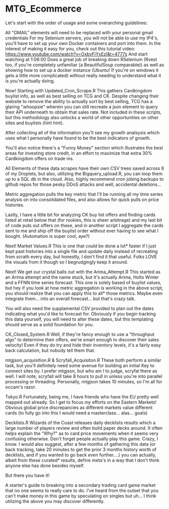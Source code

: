 # MTG_Ecommerce

Let's start with the order of usage and some overarching guidelines:

All "GMAIL" elements will need to be replaced with your personal gmail credentials
For my Selenium servers, you will not be able to use my IP4's, you'll have to set up your own Docker containers and port into them.
In the interest of making it easy for you, check out this tutorial video:
https://www.youtube.com/watch?v=OxbvFiYxEzI&t=4777s
And start watching at 1:06:00
Does a great job of breaking down RSelenium (Rvest too, if you're completely unfamiliar (a BeautifulSoup comparable)) as well as showing how to set up a docker instance (Ubuntu! If you're on windows it gets a little more complicated) without really needing to understand what it is you're actually doing.

Now! Starting with Updated_Cron_Scrape.R
This gathers Cardkingdom buylist info, as well as best selling on TCG and CK.
Despite changing their website to remove the ability to actually sort by best selling, TCG has a glaring "whoopsie" wherein you can still recreate a json element to query their API underneath to obtain that sales rate. Not included in these scripts, but this methodology also unlocks a world of other opportunities on other sites and buylists (hint hint).

After collecting all of the information you'll see my growth analsysis which uses what I personally have found to be the best indicators of growth.

You'll also notice there's a "Funny Money" section which illustrates the best areas for investing store credit, in an effort to maximize that extra 30% Cardkingdom offers on trade ins.

All Elements of these data scrapes have their own CSV trees saved across 6 of my Droplets, but also, utilizing the Bigquery_upload.R, you can loop them up to a SQL db in the cloud. Also, highly recommend cron jobing backups to github repos for those pesky DDoS attacks and well, accidental deletions...

Metric aggregation pulls the key metric that I'll be running all my time series analysis on into consolidated files, and also allows for quick pulls on price histories.

Lastly, I have a little bit for analyzing CK buy list offers and finding cards listed at retail below that (for rookies, this is sheer arbitrage) and my last bit of code puts out offers on these, and in another script I aggregate the cards sent to me and ship off the buylist order without ever having to see what I bought. (Automation is super cool, aye?)

Next! Market Values.R
This is one that could be done a lot* faster if I just kept past histories into a single file and update daily instead of recreating from scrath every day, but honestly, I don't find it that useful. Folks LOVE the visuals from it though so I begrudgingly keep it around.

Next! We get our crystal balls out with the Arima_Attempt.R
This started as an Arima attempt and the name stuck, but it's actually Arima, Holts Winter and a FFNN time series forecast. This one is solely based of buylist values, but hey if you look at how metric aggregation is working in the above script, you should realize that you can apply this to all* those metrics. Maybe even integrate them... into an overall forecast... but that's crazy talk.

You will also need the supplamental CSV provided to plan out the dates indicating what you'd like to forecast for. Obviously if you begin tracking this data yourself, you will need to alter these dates, but this templating should serve as a solid foundation for you.

CK_Closed_System.R
Well, if they're fancy enough to use a "throughput algo" to determine their offers, we're smart enough to discover their sales velocity! Even if they do try and hide their inventory levels, it's a fairly easy back calculation, but nobody tell them that.

mtgjson_acquisition.R & Scryfall_Acquisiton.R
These both perform a similar task, but you'll definitely need some avenue for building an initial Key to connect sites by. I prefer mtgjson, but who am I to judge, scryfal there as well. I will note, scryfall will take 8 hours to pull in unless you're into parallel processing or threading. Personally, mtgjson takes 10 minutes, so I'm all for occam's razor.

Tokyo.R
Fortunately, being me, I have friends who have the EU pretty well mapped out already. So I get to focus my efforts on the Eastern Markets! Obvious global price discrepancies as different markets value different cards (to fully go into this I would need a masterclass... alas... goals)

Decklists.R
Wizards of the Coast releases daily decklists results which a large number of players review and often build paper decks around. It often helps explain the "Why?" as to card price movements when it seems very confusing otherwise. Don't forget people actually play this game. Crazy, I know. I would also suggest, after a few months of gathering this data (or back tracking, take 20 minutes to get the prior 3 months history worth of decklists, and if you wanted to go back even further....) you can actually, albeit from these curated* results, define meta's in a way that I don't think anyone else has done besides myself. 

But there you have it! 

A starter's guide to breaking into a secondary trading card game market that no one seems to really care to do. I've heard from the outset that you can't make money in this game by speculating on singles but uh... I think utilizing the above you may discover differently.

